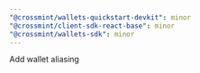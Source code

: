 ```yaml
---
"@crossmint/wallets-quickstart-devkit": minor
"@crossmint/client-sdk-react-base": minor
"@crossmint/wallets-sdk": minor
---
```


Add wallet aliasing
